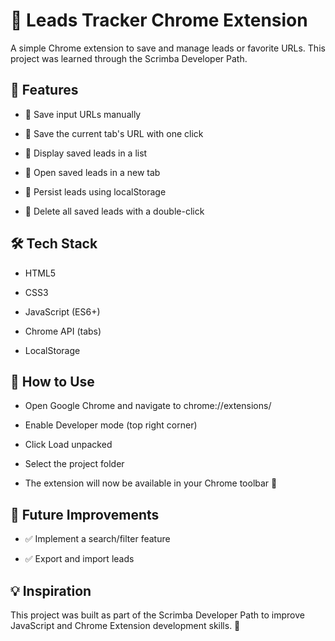 # 🚀 Leads Tracker Chrome Extension

A simple Chrome extension to save and manage leads or favorite URLs. This project was learned through the Scrimba Developer Path.

## 📌 Features

- 🔹 Save input URLs manually

- 🔹 Save the current tab's URL with one click

- 🔹 Display saved leads in a list

- 🔹 Open saved leads in a new tab

- 🔹 Persist leads using localStorage

- 🔹 Delete all saved leads with a double-click

## 🛠️ Tech Stack

- HTML5

- CSS3

- JavaScript (ES6+)

- Chrome API (tabs)

- LocalStorage

## 🎯 How to Use

- Open Google Chrome and navigate to chrome://extensions/

- Enable Developer mode (top right corner)

- Click Load unpacked

- Select the project folder

- The extension will now be available in your Chrome toolbar 🎉

## 🎯 Future Improvements

- ✅ Implement a search/filter feature

- ✅ Export and import leads

## 💡 Inspiration

This project was built as part of the Scrimba Developer Path to improve JavaScript and Chrome Extension development skills. 🚀
